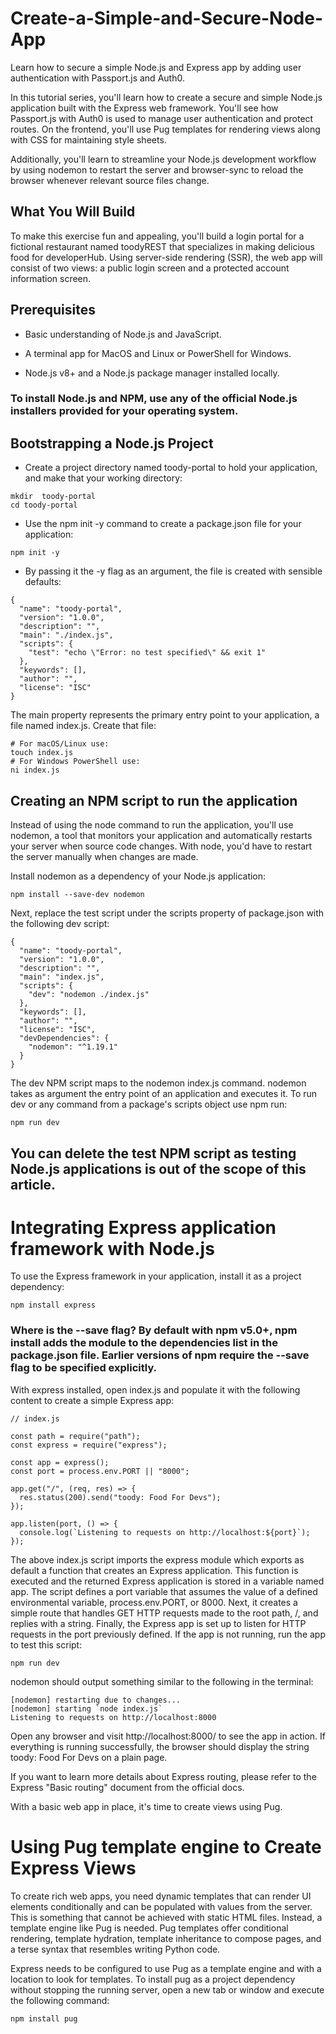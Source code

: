 # Create-a-Simple-and-Secure-Node-App
Learn how to secure a simple Node.js and Express app by adding user authentication with Passport.js and Auth0.

In this tutorial series, you'll learn how to create a secure and simple Node.js application built with the Express web framework. You'll see how Passport.js with Auth0 is used to manage user authentication and protect routes. On the frontend, you'll use Pug templates for rendering views along with CSS for maintaining style sheets.

Additionally, you'll learn to streamline your Node.js development workflow by using nodemon to restart the server and browser-sync to reload the browser whenever relevant source files change.

## What You Will Build

To make this exercise fun and appealing, you'll build a login portal for a fictional restaurant named toodyREST that specializes in making delicious food for developerHub.
Using server-side rendering (SSR), the web app will consist of two views: a public login screen and a protected account information screen.

## Prerequisites
- Basic understanding of Node.js and JavaScript.

- A terminal app for MacOS and Linux or PowerShell for Windows.

- Node.js v8+ and a Node.js package manager installed locally.

### To install Node.js and NPM, use any of the official Node.js installers provided for your operating system.

## Bootstrapping a Node.js Project
- Create a project directory named toody-portal to hold your application, and make that your working directory:

```
mkdir  toody-portal
cd toody-portal
```

- Use the npm init -y command to create a package.json file for your application:
```
npm init -y
```

- By passing it the -y flag as an argument, the file is created with sensible defaults:

```
{
  "name": "toody-portal",
  "version": "1.0.0",
  "description": "",
  "main": "./index.js",
  "scripts": {
    "test": "echo \"Error: no test specified\" && exit 1"
  },
  "keywords": [],
  "author": "",
  "license": "ISC"
}
```

The main property represents the primary entry point to your application, a file named index.js. Create that file:

```
# For macOS/Linux use:
touch index.js
# For Windows PowerShell use:
ni index.js
```
## Creating an NPM script to run the application
Instead of using the node command to run the application, you'll use nodemon, a tool that monitors your application and automatically restarts your server when source code changes. With node, you'd have to restart the server manually when changes are made.

Install nodemon as a dependency of your Node.js application:
```
npm install --save-dev nodemon

```
Next, replace the test script under the scripts property of package.json with the following dev script:

```
{
  "name": "toody-portal",
  "version": "1.0.0",
  "description": "",
  "main": "index.js",
  "scripts": {
    "dev": "nodemon ./index.js"
  },
  "keywords": [],
  "author": "",
  "license": "ISC",
  "devDependencies": {
    "nodemon": "^1.19.1"
  }
}
```

The dev NPM script maps to the nodemon index.js command. nodemon takes as argument the entry point of an application and executes it. To run dev or any command from a package's scripts object use npm run:

```
npm run dev
```

## You can delete the test NPM script as testing Node.js applications is out of the scope of this article.

# Integrating Express application framework with Node.js
To use the Express framework in your application, install it as a project dependency:

```
npm install express
```
### Where is the --save flag? By default with npm v5.0+, npm install adds the module to the dependencies list in the package.json file. Earlier versions of npm require the --save flag to be specified explicitly.

With express installed, open index.js and populate it with the following content to create a simple Express app:

```
// index.js

const path = require("path");
const express = require("express");

const app = express();
const port = process.env.PORT || "8000";

app.get("/", (req, res) => {
  res.status(200).send("toody: Food For Devs");
});

app.listen(port, () => {
  console.log(`Listening to requests on http://localhost:${port}`);
});
```
The above index.js script imports the express module which exports as default a function that creates an Express application. This function is executed and the returned Express application is stored in a variable named app. The script defines a port variable that assumes the value of a defined environmental variable, process.env.PORT, or 8000. Next, it creates a simple route that handles GET HTTP requests made to the root path, /, and replies with a string. Finally, the Express app is set up to listen for HTTP requests in the port previously defined.
If the app is not running, run the app to test this script:
```
npm run dev
```
nodemon should output something similar to the following in the terminal:

```
[nodemon] restarting due to changes...
[nodemon] starting `node index.js`
Listening to requests on http://localhost:8000
```
Open any browser and visit http://localhost:8000/ to see the app in action. If everything is running successfully, the browser should display the string toody: Food For Devs on a plain page.

If you want to learn more details about Express routing, please refer to the Express "Basic routing" document from the official docs.

With a basic web app in place, it's time to create views using Pug.

# Using Pug template engine to Create Express Views
To create rich web apps, you need dynamic templates that can render UI elements conditionally and can be populated with values from the server. This is something that cannot be achieved with static HTML files. Instead, a template engine like Pug is needed. Pug templates offer conditional rendering, template hydration, template inheritance to compose pages, and a terse syntax that resembles writing Python code.

Express needs to be configured to use Pug as a template engine and with a location to look for templates. To install pug as a project dependency without stopping the running server, open a new tab or window and execute the following command:

```
npm install pug
```
